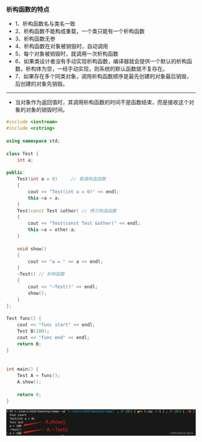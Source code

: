### 析构函数的特点
- 1、析构函数名与类名一致
- 2、析构函数不能构成重载，一个类只能有一个析构函数
- 3、析构函数无参
- 4、析构函数在对象被销毁时，自动调用
- 5、每个对象被销毁时，就调用一次析构函数
- 6、如果类设计者没有手动实现析构函数，编译器就会提供一个默认的析构函数，析构体为空，一经手动实现，则系统的默认函数就不复存在。
- 7、如果存在多个同类对象，调用析构函数顺序是最先创建的对象最后销毁，后创建的对象先销毁。
---

- 当对象作为返回值时，其调用析构函数的时间不是函数结束，而是接收这个对象的对象的销毁时间。
```c++
#include <iostream>
#include <cstring>
 
using namespace std;
 
class Test {
    int a;
   
public:
    Test(int a = 0)     // 普通构造函数
    {
        cout << "Test(int a = 0)" << endl;
        this->a = a;
    }
    Test(const Test &other) // 拷贝构造函数
    {
        cout << "Test(const Test &other)" << endl;
        this->a = other.a;
    }
   
    void show()
    {
        cout << "a = " << a << endl;
    }
    ~Test() // 析构函数
    {
        cout << "~Test()" << endl;
        show();
    }
};
 
Test func() {
    cout << "func start" << endl;
    Test B(100);
    cout << "func end" << endl;
    return B;
}
 
 
int main() {
    Test A = func();
    A.show();
    
    return 0;
}
```
![alt text](assets/image.png)